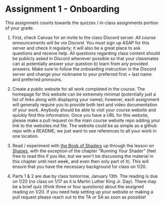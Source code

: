 # Assignment 1 - Onboarding

This assignment counts towards the quizzes / in-class assignments portion of your grade.

1. First, check Canvas for an invite to the class Discord server. *All course announcements will be via Discord*. You must sign up ASAP for this server and check it regularly; it will also be a great place to ask questions and receive help. All questions regarding class content should be publicly asked in Discord whenever possible so that your classmates can a) potentially answer your question b) learn from any provided answers. Make sure to follow the onboarding instruction in the Discord server and change your nickname to your preferred first + last name and preferred pronouns.

2. Create a public website for all work completed in the course. The homepage for this website can be extremely minimal (potentially just a list of links along with displaying your name); however, each assignment will generally require you to provide both text and video documentation of your work. Anybody should be able to visit your course website and quickly find this information. Once you have a URL for this website, please make a pull request on the main course website repo adding your link to the websites.md file. The website could be as simple as a github repo with a README; we just want to see references to all your work in one location.

3. Read / experiment with [the Book of Shaders](http://thebookofshaders.com) up through the lesson on [Shapes](https://thebookofshaders.com/07/), with the exception of the chapter "Running Your Shader" (feel free to read this if you like, but we won't be discussing the material in this chapter until next week, and even then only part of it). This will ensure that you have the necessary background for class on 1/20. 

4. Parts 1 & 2 are due by class tomorrow, January 13th. The reading is due on 1/20 (no class on 1/17 as it is Martin Luther King Jr. Day). There may be a brief quiz (think three or four questions) about the assigned reading on 1/20. If you need help setting up your website or making a pull request please reach out to the TA or SA as soon as possible!
